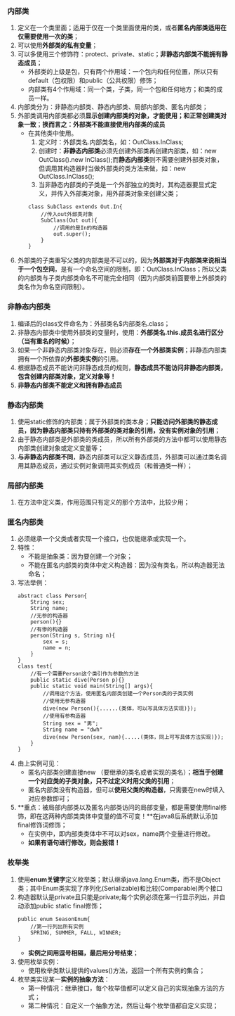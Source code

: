 ### 内部类
1. 定义在一个类里面；适用于仅在一个类里面使用的类，或者**匿名内部类适用在仅需要使用一次的类**；
2. 可以使用**外部类的私有变量**；
3. 可以多使用三个修饰符：protect、private、static；**非静态内部类不能拥有静态成员**；
    * 外部类的上级是包，只有两个作用域：一个包内和任何位置，所以只有default（包权限）和public（公共权限）修饰；
    * 内部类有4个作用域：同一个类，子类，同一个包和任何地方；和类的成员一样。
4. 内部类分为：非静态内部类、静态内部类、局部内部类、匿名内部类；
5. 外部类调用内部类都必须**显示创建内部类的对象，才能使用；和正常创建类对象一致**；**换而言之：外部类不能直接使用内部类的成员**
    * 在其他类中使用。
        1. 定义时：外部类名.内部类名，如：OutClass.InClass;
        2. 创建时：**非静态内部类**必须先创建外部类再创建内部类，如：new OutClass().new InClass();而**静态内部类**则不需要创建外部类对象，但调用其构造器时当做外部类的类方法来做，如：new OutClass.InClass();
        3. 当非静态内部类的子类是一个外部独立的类时，其构造器要显式定义，并传入外部类对象，用外部类对象来创建父类；
        ```
        class SubClass extends Out.In{
            //传入out外部类对象
            SubClass(Out out){
                //调用的是In的构造器
                out.super();
            }
        }
        ```
6. 外部类的子类重写父类的内部类是不可以的，因为**外部类对于内部类来说相当于一个包空间**，是有一个命名空间的限制，即：OutClass.InClass；所以父类的内部类与子类内部类命名不可能完全相同（因为内部类前面要带上外部类的类名作为命名空间限制）。

### 非静态内部类
1. 编译后的class文件命名为：外部类名$内部类名.class；
2. 非静态内部类中使用外部类的变量时，使用：**外部类名.this.成员名进行区分（当有重名的时候）**；
3. 如果一个非静态内部类对象存在，则必须**存在一个外部类实例**；非静态内部类拥有一个所依靠的**外部类实例**的引用。
4. 根据静态成员不能访问非静态成员的规则，**静态成员不能访问非静态内部类，包含创建内部类对象，定义对象等！**
5. **非静态内部类不能定义和拥有静态成员**

### 静态内部类
1. 使用static修饰的内部类；属于外部类的类本身；**只能访问外部类的静态成员，因为静态内部类只持有外部类的类对象的引用，没有实例对象的引用**；
2. 由于静态内部类是外部类的类成员，所以所有外部类的方法中都可以使用静态内部类创建对象或定义变量等；
3. **与非静态内部类不同**，静态内部类可以定义静态成员，外部类可以通过类名调用其静态成员，通过实例对象调用其实例成员（和普通类一样）；

### 局部内部类
1. 在方法中定义类，作用范围只有定义的那个方法中，比较少用；

### 匿名内部类
1. 必须继承一个父类或者实现一个接口，也仅能继承或实现一个。
2. 特性：
    * 不能是抽象类：因为要创建一个对象；
    * 不能在匿名内部类的类体中定义构造器：因为没有类名，所以构造器无法命名；
3. 写法举例：
    ```
    abstract class Person{
        String sex;
        String name;
        //无参的构造器
        person(){}
        //有惨的构造器
        person(String s, String n){
            sex = s;
            name = n;
        }
    }
    class test{
        //有一个需要Person这个类引作为参数的方法
        public static dive(Person p){}
        public static void main(String[] args){
            //调用这个方法，使用匿名内部类创建一个Person类的子类实例
            //使用无参构造器
            dive(new Person(){......(类体，可以写具体方法实现)});
            //使用有参构造器
            String sex = "男";
            String name = "dwh"
            dive(new Person(sex, nam){.....(类体，同上可写具体方法实现)});
        }
    }
    ```
4. 由上实例可见：
    * 匿名内部类创建直接new （要继承的类名或者实现的类名）；**相当于创建一个对应类的子类对象，只不过定义时用父类的引用**；
    * 匿名内部类没有构造器，但可以**使用父类的构造器**，只需要在new时填入对应参数即可；
5. **重点：被局部内部类以及匿名内部类访问的局部变量，都是需要使用final修饰，即在这两种内部类类体中变量的值不可变！**在java8后系统默认添加final修饰词修饰；
    * 在实例中，即内部类类体中不可以对sex，name两个变量进行修改。
    * **如果有语句进行修改，则会报错！**


### 枚举类
1. 使用**enum关键字**定义枚举类；默认继承java.lang.Enum类，而不是Object类；其中Enum类实现了序列化(Serializable)和比较(Comparable)两个接口
2. 构造器默认是private且只能是private;每个实例必须在第一行显示列出，并自动添加public static final修饰；
    ```
    public enum SeasonEnum{
        //第一行列出所有实例
        SPRING, SUMMER, FALL, WINNER;
    }
    ```
    * **实例之间用逗号相隔，最后用分号结束**；
3. 使用枚举实例：
    * 使用枚举类默认提供的values()方法，返回一个所有实例的集合；
4. 枚举类实现某一**实例的抽象方法**：
    * 第一种情况：继承接口，每个枚举值都可以定义自己的实现抽象方法的方式；
    * 第二种情况：自定义一个抽象方法，然后让每个枚举值都自定义实现；